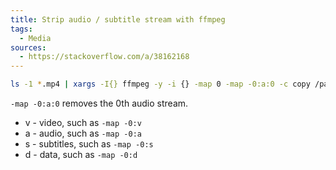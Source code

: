 ```yaml
---
title: Strip audio / subtitle stream with ffmpeg
tags:
  - Media
sources:
  - https://stackoverflow.com/a/38162168
---
```


```bash
ls -1 *.mp4 | xargs -I{} ffmpeg -y -i {} -map 0 -map -0:a:0 -c copy /path/to/out/{}
```

`-map -0:a:0` removes the 0th audio stream.

- v - video, such as `-map -0:v`
- a - audio, such as `-map -0:a`
- s - subtitles, such as `-map -0:s`
- d - data, such as `-map -0:d`
